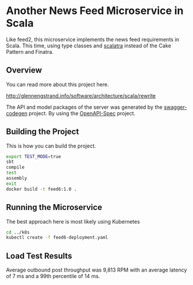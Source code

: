 # Another News Feed Microservice in Scala

Like feed2, this microservice implements the news feed requirements in Scala. This time, using type classes and
[scalatra](http://scalatra.org/) instead of the Cake Pattern and Finatra.

## Overview

You can read more about this project here.

http://glennengstrand.info/software/architecture/scala/rewrite

The API and model packages of the server was generated by the [swagger-codegen](https://github.com/swagger-api/swagger-codegen) project.  By using the 
[OpenAPI-Spec](https://github.com/swagger-api/swagger-core/wiki) project.

## Building the Project

This is how you can build the project.

```bash
export TEST_MODE=true
sbt
compile
test
assembly
exit
docker build -t feed6:1.0 .
```

## Running the Microservice

The best approach here is most likely using Kubernetes

```bash
cd ../k8s
kubectl create -f feed6-deployment.yaml
```

## Load Test Results

Average outbound post throughput was 9,813 RPM with an average latency of 7 ms and a 99th percentile of 14 ms.


